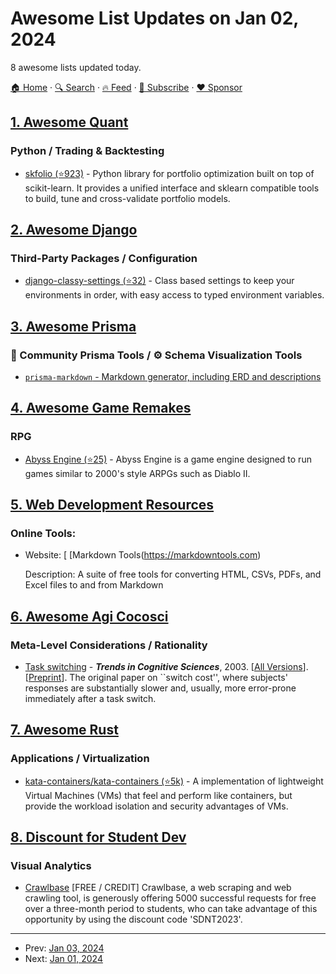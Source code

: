 # Awesome List Updates on Jan 02, 2024

8 awesome lists updated today.

[🏠 Home](/README.md) · [🔍 Search](https://www.trackawesomelist.com/search/) · [🔥 Feed](https://www.trackawesomelist.com/rss.xml) · [📮 Subscribe](https://trackawesomelist.us17.list-manage.com/subscribe?u=d2f0117aa829c83a63ec63c2f&id=36a103854c) · [❤️  Sponsor](https://github.com/sponsors/theowenyoung)



## [1. Awesome Quant](/content/wilsonfreitas/awesome-quant/README.md)

### Python / Trading & Backtesting

*   [skfolio (⭐923)](https://github.com/skfolio/skfolio) - Python library for portfolio optimization built on top of scikit-learn. It provides a unified interface and sklearn compatible tools to build, tune and cross-validate portfolio models.

## [2. Awesome Django](/content/wsvincent/awesome-django/README.md)

### Third-Party Packages / Configuration

*   [django-classy-settings (⭐32)](https://github.com/funkybob/django-classy-settings) - Class based settings to keep your environments in order, with easy access to typed environment variables.

## [3. Awesome Prisma](/content/catalinmiron/awesome-prisma/README.md)

### :safety_vest: Community Prisma Tools / :gear: Schema Visualization Tools

*   [`prisma-markdown` - Markdown generator, including ERD and descriptions](https://github.com/samchon/prisma-markdown)

## [4. Awesome Game Remakes](/content/radek-sprta/awesome-game-remakes/README.md)

### RPG

*   [Abyss Engine (⭐25)](https://github.com/AbyssEngine/AbyssEngine) - Abyss Engine is a game engine designed to run games similar to 2000's style ARPGs such as Diablo II.

## [5. Web Development Resources](/content/markodenic/web-development-resources/README.md)

### Online Tools:

- Website: \[ \[Markdown Tools(<https://markdowntools.com>)

  Description: A suite of free tools for converting HTML, CSVs, PDFs, and Excel files to and from Markdown



## [6. Awesome Agi Cocosci](/content/YuzheSHI/awesome-agi-cocosci/README.md)

### Meta-Level Considerations / Rationality

*   [Task switching](https://www.cell.com/trends/cognitive-sciences/fulltext/S1364-6613\(03\)00028-7?large_figure=true\&mobileUi=0) - ***Trends in Cognitive Sciences***, 2003. \[[All Versions](https://scholar.google.com/scholar?cluster=676255515965300942\&hl=en\&as_sdt=0,5)]. \[[Preprint](http://psychfiles.net/experimental/Monsell_2003.pdf)]. The original paper on \`\`switch cost'', where subjects' responses are substantially slower and, usually, more error-prone immediately after a task switch.

## [7. Awesome Rust](/content/rust-unofficial/awesome-rust/README.md)

### Applications / Virtualization

*   [kata-containers/kata-containers (⭐5k)](https://github.com/kata-containers/kata-containers) - A implementation of lightweight Virtual Machines (VMs) that feel and perform like containers, but provide the workload isolation and security advantages of VMs.

## [8. Discount for Student Dev](/content/AchoArnold/discount-for-student-dev/README.md)

### Visual Analytics

*   [Crawlbase](https://crawlbase.com/) \[FREE / CREDIT] Crawlbase, a web scraping and web crawling tool, is generously offering 5000 successful requests for free over a three-month period to students, who can take advantage of this opportunity by using the discount code 'SDNT2023'.

---

- Prev: [Jan 03, 2024](/content/2024/01/03/README.md)
- Next: [Jan 01, 2024](/content/2024/01/01/README.md)